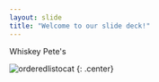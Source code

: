 ```yaml
---
layout: slide
title: "Welcome to our slide deck!"
---
```


Whiskey Pete's

![orderedlistocat](https://octodex.github.com/images/orderedlistocat.png)
{: .center}
